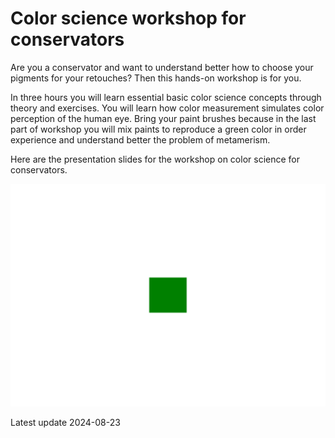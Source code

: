 # Color science workshop for conservators 

Are you a conservator and want to understand better how to choose your pigments for your retouches? Then this hands-on workshop is for you. 

In three hours you will learn essential basic color science concepts through theory and exercises. You will learn how color measurement simulates color perception of the human eye. Bring your paint brushes because in the last part of workshop you will mix paints to reproduce a green color in order experience and understand better the problem of metamerism. 

Here are the presentation slides for the workshop on color science for conservators. 

<a href="https://raw.githubusercontent.com/fligt/color-workshop/main/Color-science-workshop-slides.pdf">

<img src="https://github.com/fligt/color-workshop/blob/main/little-green-square.svg" title="Color-science-workshop-slides.pdf"> 

</a>

Latest update 2024-08-23
